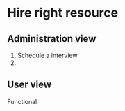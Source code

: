 # Hire right resource 

## Administration view 
1. Schedule a interview 
2. 

## User view



Functional 